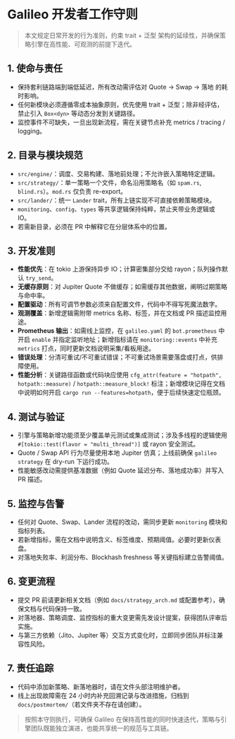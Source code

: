 # Galileo 开发者工作守则

> 本文规定日常开发的行为准则，约束 trait + 泛型 架构的延续性，并确保策略引擎在高性能、可观测的前提下迭代。

## 1. 使命与责任
- 保持套利链路端到端低延迟，所有改动需评估对 Quote → Swap → 落地 的耗时影响。
- 任何新模块必须遵循零成本抽象原则，优先使用 trait + 泛型；除非经评估，禁止引入 `Box<dyn>` 等动态分发到关键路径。
- 监控事件不可缺失，一旦出现新流程，需在关键节点补充 metrics / tracing / logging。

## 2. 目录与模块规范
- `src/engine/`：调度、交易构建、落地前处理；不允许嵌入策略特定逻辑。
- `src/strategy/`：单一策略一个文件，命名沿用策略名（如 `spam.rs`, `blind.rs`）。`mod.rs` 仅负责 re-export。
- `src/lander/`：统一 `Lander` trait，所有上链实现不可直接依赖策略模块。
- `monitoring`、`config`、`types` 等共享逻辑保持纯粹，禁止夹带业务逻辑或 IO。
- 若需新目录，必须在 PR 中解释它在分层体系中的位置。

## 3. 开发准则
- **性能优先**：在 tokio 上游保持异步 IO；计算密集部分交给 rayon；队列操作默认 `try_send`。
- **无缓存原则**：对 Jupiter Quote 不做缓存；如需缓存其他数据，阐明过期策略与命中率。
- **配置驱动**：所有可调节参数必须来自配置文件，代码中不得写死魔法数字。
- **观测覆盖**：新增逻辑需附带 metrics 名称、标签，并在文档或 PR 描述监控用途。
- **Prometheus 输出**：如需线上监控，在 `galileo.yaml` 的 `bot.prometheus` 中开启 `enable` 并指定监听地址；新增指标请在 `monitoring::events` 中补充 `metrics` 打点，同时更新文档说明采集/看板用途。
- **错误处理**：分清可重试/不可重试错误；不可重试场景需要落盘或打点，供排障使用。
- **性能分析**：关键路径函数或代码块应使用 `cfg_attr(feature = "hotpath", hotpath::measure)` / `hotpath::measure_block!` 标注；新增模块记得在文档中说明如何开启 `cargo run --features=hotpath`，便于后续快速定位瓶颈。

## 4. 测试与验证
- 引擎与策略新增功能须至少覆盖单元测试或集成测试；涉及多线程的逻辑使用 `#[tokio::test(flavor = "multi_thread")]` 或 rayon 安全测试。
- Quote / Swap API 行为尽量使用本地 Jupiter 仿真；上线前确保 `galileo strategy` 在 dry-run 下运行成功。
- 性能敏感改动需提供基准数据（例如 Quote 延迟分布、落地成功率）并写入 PR 描述。

## 5. 监控与告警
- 任何对 Quote、Swap、Lander 流程的改动，需同步更新 `monitoring` 模块和指标列表。
- 若新增指标，需在文档中说明含义、标签维度、预期阈值。必要时更新仪表盘。
- 对落地失败率、利润分布、Blockhash freshness 等关键指标建立告警阈值。

## 6. 变更流程
- 提交 PR 前请更新相关文档（例如 `docs/strategy_arch.md` 或配置参考），确保文档与代码保持一致。
- 对落地器、策略调度、监控指标的重大变更需先发设计提案，获得团队评审后实施。
- 与第三方依赖（Jito、Jupiter 等）交互方式变化时，立即同步团队并标注兼容性风险。

## 7. 责任追踪
- 代码中添加新策略、新落地器时，请在文件头部注明维护者。
- 线上出现故障需在 24 小时内补充回溯记录与改进措施，归档到 `docs/postmortem/`（若文件夹不存在请创建）。

> 按照本守则执行，可确保 Galileo 在保持高性能的同时快速迭代，策略与引擎团队既能独立演进，也能共享统一的规范与工具链。
